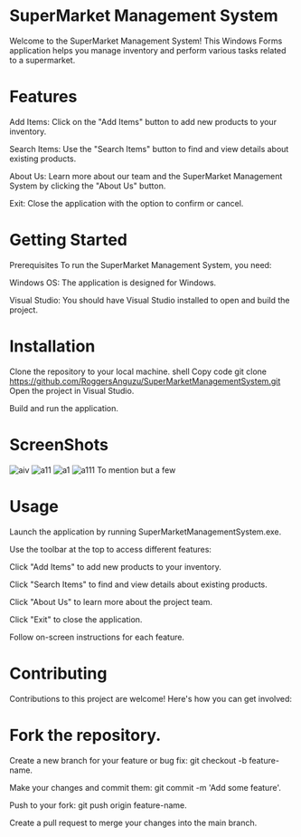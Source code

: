# SuperMarket Management System
Welcome to the SuperMarket Management System! This Windows Forms application helps you manage inventory and perform various tasks related to a supermarket.

# Features
Add Items: Click on the "Add Items" button to add new products to your inventory.

Search Items: Use the "Search Items" button to find and view details about existing products.

About Us: Learn more about our team and the SuperMarket Management System by clicking the "About Us" button.

Exit: Close the application with the option to confirm or cancel.

# Getting Started
Prerequisites
To run the SuperMarket Management System, you need:

Windows OS: The application is designed for Windows.

Visual Studio: You should have Visual Studio installed to open and build the project.

# Installation
Clone the repository to your local machine.
shell
Copy code
git clone https://github.com/RoggersAnguzu/SuperMarketManagementSystem.git
Open the project in Visual Studio.

Build and run the application.
# ScreenShots
![aiv](https://github.com/RoggersAnguzu/SuperMarketManagement-System/assets/141458053/e138408c-164b-479c-bb62-b09272a5426d)
![a11](https://github.com/RoggersAnguzu/SuperMarketManagement-System/assets/141458053/7944aa12-43f9-436a-916b-e0e2eab2d5c0)
![a1](https://github.com/RoggersAnguzu/SuperMarketManagement-System/assets/141458053/34412b84-c897-4316-a6c7-4ff201f651e5)
![a111](https://github.com/RoggersAnguzu/SuperMarketManagement-System/assets/141458053/1ebcd988-febd-470a-8aab-4d1cbca04ef7)
To mention but  a few

# Usage
Launch the application by running SuperMarketManagementSystem.exe.

Use the toolbar at the top to access different features:

Click "Add Items" to add new products to your inventory.

Click "Search Items" to find and view details about existing products.

Click "About Us" to learn more about the project team.

Click "Exit" to close the application.

Follow on-screen instructions for each feature.

# Contributing
Contributions to this project are welcome! Here's how you can get involved:

# Fork the repository.

Create a new branch for your feature or bug fix: git checkout -b feature-name.

Make your changes and commit them: git commit -m 'Add some feature'.

Push to your fork: git push origin feature-name.

Create a pull request to merge your changes into the main branch.
